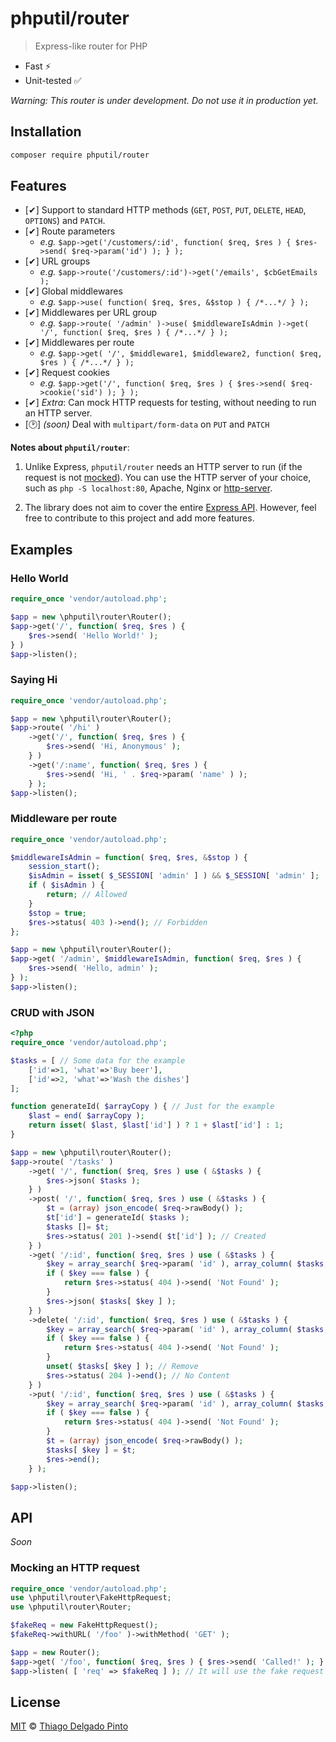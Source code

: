 # phputil/router

> Express-like router for PHP

- Fast ⚡
- Unit-tested ✅

_Warning: This router is under development. Do not use it in production yet._

## Installation

```bash
composer require phputil/router
```

## Features

- [✔] Support to standard HTTP methods (`GET`, `POST`, `PUT`, `DELETE`, `HEAD`, `OPTIONS`) and `PATCH`.
- [✔] Route parameters
    - _e.g._ `$app->get('/customers/:id', function( $req, $res ) { $res->send( $req->param('id') ); } );`
- [✔] URL groups
    - _e.g._ `$app->route('/customers/:id')->get('/emails', $cbGetEmails );`
- [✔] Global middlewares
    - _e.g._ `$app->use( function( $req, $res, &$stop ) { /*...*/ } );`
- [✔] Middlewares per URL group
    - _e.g._ `$app->route( '/admin' )->use( $middlewareIsAdmin )->get( '/', function( $req, $res ) { /*...*/ } );`
- [✔] Middlewares per route
    - _e.g._ `$app->get( '/', $middleware1, $middleware2, function( $req, $res ) { /*...*/ } );`
- [✔] Request cookies
    - _e.g._ `$app->get('/', function( $req, $res ) { $res->send( $req->cookie('sid') ); } );`
- [✔] _Extra_: Can mock HTTP requests for testing, without needing to run an HTTP server.
- [🕑] _(soon)_ Deal with `multipart/form-data` on `PUT` and `PATCH`


**Notes about `phputil/router`**:

1. Unlike Express, `phputil/router` needs an HTTP server to run (if the request is not [mocked](#mocking-an-http-request)). You can use the HTTP server of your choice, such as `php -S localhost:80`, Apache, Nginx or [http-server](https://www.npmjs.com/package/http-server).

2. The library does not aim to cover the entire [Express API](https://expressjs.com/en/api.html). However, feel free to contribute to this project and add more features.

## Examples

### Hello World

```php
require_once 'vendor/autoload.php';

$app = new \phputil\router\Router();
$app->get('/', function( $req, $res ) {
    $res->send( 'Hello World!' );
} )
$app->listen();
```

### Saying Hi

```php
require_once 'vendor/autoload.php';

$app = new \phputil\router\Router();
$app->route( '/hi' )
    ->get('/', function( $req, $res ) {
        $res->send( 'Hi, Anonymous' );
    } )
    ->get('/:name', function( $req, $res ) {
        $res->send( 'Hi, ' . $req->param( 'name' ) );
    } );
$app->listen();
```

### Middleware per route

```php
require_once 'vendor/autoload.php';

$middlewareIsAdmin = function( $req, $res, &$stop ) {
    session_start();
    $isAdmin = isset( $_SESSION[ 'admin' ] ) && $_SESSION[ 'admin' ];
    if ( $isAdmin ) {
        return; // Allowed
    }
    $stop = true;
    $res->status( 403 )->end(); // Forbidden
};

$app = new \phputil\router\Router();
$app->get( '/admin', $middlewareIsAdmin, function( $req, $res ) {
    $res->send( 'Hello, admin' );
} );
$app->listen();
```

### CRUD with JSON

```php
<?php
require_once 'vendor/autoload.php';

$tasks = [ // Some data for the example
    ['id'=>1, 'what'=>'Buy beer'],
    ['id'=>2, 'what'=>'Wash the dishes']
];

function generateId( $arrayCopy ) { // Just for the example
    $last = end( $arrayCopy );
    return isset( $last, $last['id'] ) ? 1 + $last['id'] : 1;
}

$app = new \phputil\router\Router();
$app->route( '/tasks' )
    ->get( '/', function( $req, $res ) use ( &$tasks ) {
        $res->json( $tasks );
    } )
    ->post( '/', function( $req, $res ) use ( &$tasks ) {
        $t = (array) json_encode( $req->rawBody() );
        $t['id'] = generateId( $tasks );
        $tasks []= $t;
        $res->status( 201 )->send( $t['id'] ); // Created
    } )
    ->get( '/:id', function( $req, $res ) use ( &$tasks ) {
        $key = array_search( $req->param( 'id' ), array_column( $tasks, 'id' ) );
        if ( $key === false ) {
            return $res->status( 404 )->send( 'Not Found' );
        }
        $res->json( $tasks[ $key ] );
    } )
    ->delete( '/:id', function( $req, $res ) use ( &$tasks ) {
        $key = array_search( $req->param( 'id' ), array_column( $tasks, 'id' ) );
        if ( $key === false ) {
            return $res->status( 404 )->send( 'Not Found' );
        }
        unset( $tasks[ $key ] ); // Remove
        $res->status( 204 )->end(); // No Content
    } )
    ->put( '/:id', function( $req, $res ) use ( &$tasks ) {
        $key = array_search( $req->param( 'id' ), array_column( $tasks, 'id' ) );
        if ( $key === false ) {
            return $res->status( 404 )->send( 'Not Found' );
        }
        $t = (array) json_encode( $req->rawBody() );
        $tasks[ $key ] = $t;
        $res->end();
    } );

$app->listen();
```

## API

_Soon_

### Mocking an HTTP request

```php
require_once 'vendor/autoload.php';
use \phputil\router\FakeHttpRequest;
use \phputil\router\Router;

$fakeReq = new FakeHttpRequest();
$fakeReq->withURL( '/foo' )->withMethod( 'GET' );

$app = new Router();
$app->get( '/foo', function( $req, $res ) { $res->send( 'Called!' ); } );
$app->listen( [ 'req' => $fakeReq ] ); // It will use the fake request and call /foo
```

## License

[MIT](LICENSE) © [Thiago Delgado Pinto](https://github.com/thiagodp)
